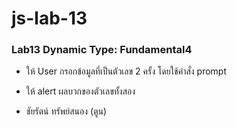 # js-lab-13
### Lab13 Dynamic Type: Fundamental4
- ให้ User กรอกข้อมูลที่เป็นตัวเลข 2 ครั้ง โดยใช้คำสั่ง prompt 
- ให้ alert ผลบวกของตัวเลขทั้งสอง

- ชัยรัตน์ ทรัพย์สนอง (ตูน)
